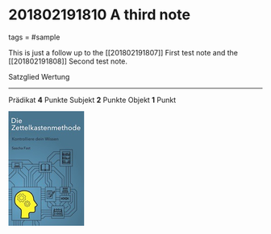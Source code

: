 # 201802191810 A third note
tags = #sample

This is just a follow up to the [[201802191807]] First test note and the [[201802191808]] Second test note.

Satzglied   Wertung
---------   -----------------------
Prädikat    **4** Punkte
Subjekt     **2** Punkte
Objekt      **1** Punkt

![@FastZettelkastenmethodeKontrollieredein2015](img/zettelkasten-book-de.jpg)

